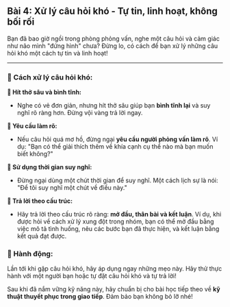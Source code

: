 ## Bài 4: Xử lý câu hỏi khó - Tự tin, linh hoạt, không bối rối

Bạn đã bao giờ ngồi trong phòng phỏng vấn, nghe một câu hỏi và cảm giác như não mình "đứng hình" chưa? Đừng lo, có cách để bạn xử lý những câu hỏi khó một cách tự tin và linh hoạt!

---

### 📌 Cách xử lý câu hỏi khó:

**🔹 Hít thở sâu và bình tĩnh:**
- Nghe có vẻ đơn giản, nhưng hít thở sâu giúp bạn **bình tĩnh lại** và suy nghĩ rõ ràng hơn. Đừng vội vàng trả lời ngay.

**🔹 Yêu cầu làm rõ:**
- Nếu câu hỏi quá mơ hồ, đừng ngại **yêu cầu người phỏng vấn làm rõ**. Ví dụ: "Bạn có thể giải thích thêm về khía cạnh cụ thể nào mà bạn muốn biết không?"

**🔹 Sử dụng thời gian suy nghĩ:**
- Đừng ngại dùng một chút thời gian để suy nghĩ. Một cách lịch sự là nói: "Để tôi suy nghĩ một chút về điều này."

**🔹 Trả lời theo cấu trúc:**
- Hãy trả lời theo cấu trúc rõ ràng: **mở đầu, thân bài và kết luận**. Ví dụ, khi được hỏi về cách xử lý xung đột trong nhóm, bạn có thể mở đầu bằng việc mô tả tình huống, nêu các bước bạn đã thực hiện, và kết luận bằng kết quả đạt được.

### 🚀 Hành động:

Lần tới khi gặp câu hỏi khó, hãy áp dụng ngay những mẹo này. Hãy thử thực hành với một người bạn hoặc tự đặt câu hỏi khó và tự trả lời!

Sau khi đã nắm vững kỹ năng này, hãy chuẩn bị cho bài học tiếp theo về **kỹ thuật thuyết phục trong giao tiếp**. Đảm bảo bạn không bỏ lỡ nhé!